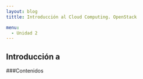 ```yaml
---
layout: blog
tittle: Introducción al Cloud Computing. OpenStack

menu:
  - Unidad 2
---
```

## Introducción a 

###Contenidos

